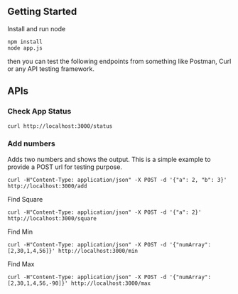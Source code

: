 ## Getting Started

Install and run node

```
npm install
node app.js
```

then you can test the following endpoints from something like Postman, Curl or any API testing framework.

## APIs
### Check App Status

```
curl http://localhost:3000/status
```

### Add numbers
Adds two numbers and shows the output. This is a simple example to provide a POST url for testing purpose.

```
curl -H"Content-Type: application/json" -X POST -d '{"a": 2, "b": 3}' http://localhost:3000/add
```

Find Square

```
curl -H"Content-Type: application/json" -X POST -d '{"a": 2}' http://localhost:3000/square
```


Find Min

```
curl -H"Content-Type: application/json" -X POST -d '{"numArray": [2,30,1,4,56]}' http://localhost:3000/min
```

Find Max

```
curl -H"Content-Type: application/json" -X POST -d '{"numArray": [2,30,1,4,56,-90]}' http://localhost:3000/max
```

